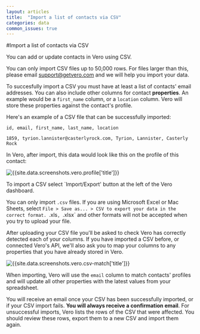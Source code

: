 ```yaml
---
layout: articles
title:  "Import a list of contacts via CSV"
categories: data
common_issues: true
---
```


#Import a list of contacts via CSV

You can add or update contacts in Vero using CSV.

You can only import CSV files up to 50,000 rows. For files larger than this, please email support@getvero.com and we will help you import your data.

To succesfully import a CSV you must have at least a list of contacts' email addresses. You can also include other columns for contact **properties**. An example would be a `first_name` column, or a `location` column. Vero will store these properties against the contact's profile.

Here's an example of a CSV file that can be successfully imported:

    id, email, first_name, last_name, location

    1859, tyrion.lannister@casterlyrock.com, Tyrion, Lannister, Casterly Rock

In Vero, after import, this data would look like this on the profile of this contact:

![{{site.data.screenshots.vero.profile['title']}}]({{site.data.screenshots.vero.profile.image}})

To import a CSV select `Import/Export' button at the left of the Vero dashboard.

You can only import `.csv` files. If you are using Microsoft Excel or Mac Sheets, select `File > Save as... > CSV to export your data in the correct format. `.xls`, `.xlsx` and other formats will not be accepted when you try to upload your file.

After uploading your CSV file you'll be asked to check Vero has correctly detected each of your columns. If you have imported a CSV before, or connected Vero's API, we'll also ask you to map your columns to any properties that you have already stored in Vero.

![{{site.data.screenshots.vero.csv-match['title']}}]({{site.data.screenshots.vero.csv-match.image}})

When importing, Vero will use the `email` column to match contacts' profiles and will update all other properties with the latest values from your spreadsheet.

You will receive an email once your CSV has been successfully imported, or if your CSV import fails. **You will always receive a confirmation email**. For unsuccessful imports, Vero lists the rows of the CSV that were affected. You should review these rows, export them to a new CSV and import them again.